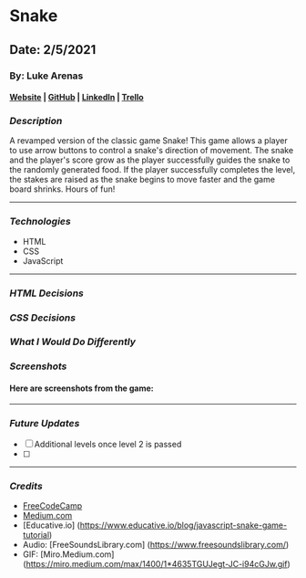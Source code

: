 # Snake

## Date: 2/5/2021

### By: Luke Arenas

#### [Website](https://lukearenas.github.io/Personal-Website/) | [GitHub](https://github.com/LukeArenas) | [LinkedIn](https://www.linkedin.com/in/lukearenas/) | [Trello](https://trello.com/b/VDEvoalZ/snake)

### ***Description***

A revamped version of the classic game Snake! This game allows a player to use arrow buttons to control a snake's direction of movement. The snake and the player's score grow as the player successfully guides the snake to the randomly generated food. If the player successfully completes the level, the stakes are raised as the snake begins to move faster and the game board shrinks. Hours of fun!

***

### ***Technologies***

* HTML
* CSS
* JavaScript

***

### ***HTML Decisions***


### ***CSS Decisions***


### ***What I Would Do Differently***


### ***Screenshots***

#### Here are screenshots from the game:


***

### ***Future Updates***

- [ ] Additional levels once level 2 is passed
- [ ] 

***

### ***Credits***

* [FreeCodeCamp](https://www.freecodecamp.org/news/how-to-build-a-snake-game-in-javascript/)
* [Medium.com](https://medium.com/writeabyte/snake-game-5aaeb80a261a)
* [Educative.io] (https://www.educative.io/blog/javascript-snake-game-tutorial)
* Audio: [FreeSoundsLibrary.com] (https://www.freesoundslibrary.com/)
* GIF: [Miro.Medium.com] (https://miro.medium.com/max/1400/1*4635TGUJegt-JC-i94cGJw.gif)